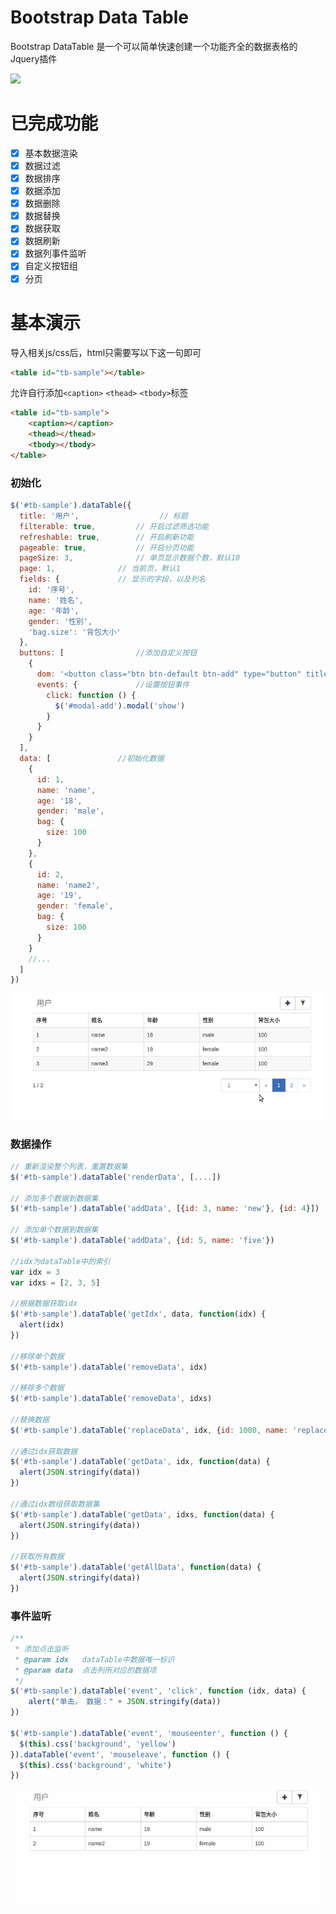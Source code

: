 # Bootstrap Data Table

Bootstrap DataTable 是一个可以简单快速创建一个功能齐全的数据表格的Jquery插件

[![](https://img.shields.io/github/license/yws179/bootstrap-data-table.svg)](https://github.com/yws179/bootstrap-data-table/blob/master/LICENSE)

# 已完成功能
- [x] 基本数据渲染
- [x] 数据过滤
- [x] 数据排序
- [x] 数据添加
- [x] 数据删除
- [x] 数据替换
- [x] 数据获取
- [x] 数据刷新
- [x] 数据列事件监听
- [x] 自定义按钮组
- [x] 分页

# 基本演示

导入相关js/css后，html只需要写以下这一句即可

```html
<table id="tb-sample"></table>
```

允许自行添加`<caption>` `<thead>` `<tbody>`标签

```html
<table id="tb-sample">
    <caption></caption>
    <thead></thead>
    <tbody></tbody>
</table>
```

### 初始化

```javascript
$('#tb-sample').dataTable({
  title: '用户',			    	// 标题
  filterable: true,			// 开启过滤筛选功能
  refreshable: true,		// 开启刷新功能
  pageable: true,			// 开启分页功能
  pageSize: 3,				// 单页显示数据个数，默认10
  page: 1,				// 当前页，默认1
  fields: {				// 显示的字段，以及列名
    id: '序号',
    name: '姓名',
    age: '年龄',
    gender: '性别',
    'bag.size': '背包大小'
  },
  buttons: [				//添加自定义按钮
    {
      dom: '<button class="btn btn-default btn-add" type="button" title="新增"><span class="glyphicon glyphicon-plus"></span></button>',
      events: {				//设置按钮事件
        click: function () {
          $('#modal-add').modal('show')
        }
      }
    }
  ],
  data: [				//初始化数据
    {
      id: 1,
      name: 'name',
      age: '18',
      gender: 'male',
      bag: {
        size: 100
      }
    },
    {
      id: 2,
      name: 'name2',
      age: '19',
      gender: 'female',
      bag: {
        size: 100
      }
    }
    //...
  ]
})
```

![](./screenshot/table.gif)

### 数据操作

```javascript
// 重新渲染整个列表，重置数据集
$('#tb-sample').dataTable('renderData', [....])

// 添加多个数据到数据集
$('#tb-sample').dataTable('addData', [{id: 3, name: 'new'}, {id: 4}])

// 添加单个数据到数据集
$('#tb-sample').dataTable('addData', {id: 5, name: 'five'})

//idx为dataTable中的索引
var idx = 3
var idxs = [2, 3, 5]

//根据数据获取idx
$('#tb-sample').dataTable('getIdx', data, function(idx) {
  alert(idx)
})

//移除单个数据
$('#tb-sample').dataTable('removeData', idx)

//移除多个数据
$('#tb-sample').dataTable('removeData', idxs)

//替换数据
$('#tb-sample').dataTable('replaceData', idx, {id: 1000, name: 'replaceData'})

//通过idx获取数据
$('#tb-sample').dataTable('getData', idx, function(data) {
  alert(JSON.stringify(data))
})

//通过idx数组获取数据集
$('#tb-sample').dataTable('getData', idxs, function(data) {
  alert(JSON.stringify(data))
})

//获取所有数据
$('#tb-sample').dataTable('getAllData', function(data) {
  alert(JSON.stringify(data))
})

```

### 事件监听

```javascript
/**
 * 添加点击监听
 * @param idx   dataTable中数据唯一标识
 * @param data  点击列所对应的数据项
 */
$('#tb-sample').dataTable('event', 'click', function (idx, data) {
    alert("单击， 数据：" + JSON.stringify(data))
})

$('#tb-sample').dataTable('event', 'mouseenter', function () {
  $(this).css('background', 'yellow')
}).dataTable('event', 'mouseleave', function () {
  $(this).css('background', 'white')
})
```

![](./screenshot/event.gif)